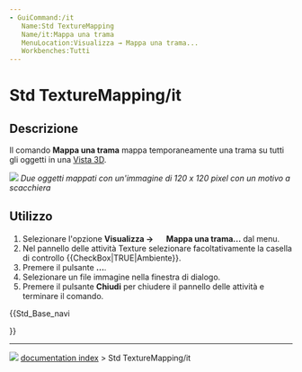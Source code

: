 ```yaml
---
- GuiCommand:/it
   Name:Std TextureMapping
   Name/it:Mappa una trama
   MenuLocation:Visualizza → Mappa una trama...
   Workbenches:Tutti
---
```


# Std TextureMapping/it



## Descrizione

Il comando **Mappa una trama** mappa temporaneamente una trama su tutti gli oggetti in una [Vista 3D](3D_view/it.md).

![](images/Std_TextureMapping_example.png ) 
*Due oggetti mappati con un'immagine di 120 x 120 pixel con un motivo a scacchiera*



## Utilizzo

1.  Selezionare l\'opzione **Visualizza → <img src="images/Std_TextureMapping.svg" width=16px> Mappa una trama...** dal menu.
2.  Nel pannello delle attività Texture selezionare facoltativamente la casella di controllo {{CheckBox|TRUE|Ambiente}}.
3.  Premere il pulsante **...**.
4.  Selezionare un file immagine nella finestra di dialogo.
5.  Premere il pulsante **Chiudi** per chiudere il pannello delle attività e terminare il comando.





{{Std_Base_navi

}}



---
![](images/Button_right.svg) [documentation index](../README.md) > Std TextureMapping/it
